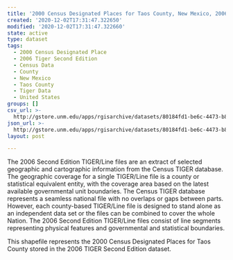 ```yaml
---
title: '2000 Census Designated Places for Taos County, New Mexico, 2006se TIGER'
created: '2020-12-02T17:31:47.322650'
modified: '2020-12-02T17:31:47.322660'
state: active
type: dataset
tags:
  - 2000 Census Designated Place
  - 2006 Tiger Second Edition
  - Census Data
  - County
  - New Mexico
  - Taos County
  - Tiger Data
  - United States
groups: []
csv_url: >-
  http://gstore.unm.edu/apps/rgisarchive/datasets/80184fd1-be6c-4473-b81a-136bdc793b3b/tgr2006se_taos_place00.derived.csv
json_url: >-
  http://gstore.unm.edu/apps/rgisarchive/datasets/80184fd1-be6c-4473-b81a-136bdc793b3b/tgr2006se_taos_place00.derived.json
layout: post

---
```

The 2006 Second Edition TIGER/Line files are an extract of selected geographic and cartographic information from the Census TIGER database.  The geographic coverage for a single TIGER/Line file is a county or statistical equivalent entity, with the coverage area based on the latest available governmental unit boundaries. The Census TIGER database represents a seamless national file with no overlaps or gaps between parts.  However, each county-based TIGER/Line file is designed to stand alone as an independent data set or the files can be combined to cover the whole Nation.  The 2006 Second Edition  TIGER/Line files consist of line segments representing physical features and governmental and statistical boundaries.  

This shapefile represents the 2000 Census Designated Places for Taos County stored in the 2006 TIGER Second Edition dataset.

